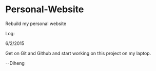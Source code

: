 Personal-Website
================

Rebuild my personal website

Log:

6/2/2015

Get on Git and Github and start working on this project on my laptop. 

--Diheng

